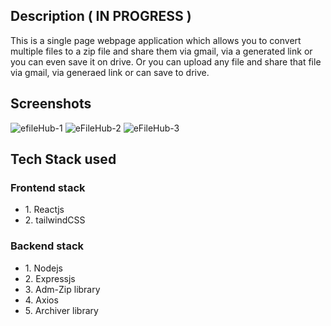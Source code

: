## Description ( IN PROGRESS ) 
This is a single page webpage application which allows you to convert multiple files to a zip file and share them via gmail, via a generated link or you can 
even save it on drive. Or you can upload any file and share that file via gmail, via generaed link or can save to drive.

## Screenshots 
![efileHub-1](https://user-images.githubusercontent.com/76089814/172340198-78461aba-805e-48c9-86b2-327ca96111c8.png)
![eFileHub-2](https://user-images.githubusercontent.com/76089814/172340211-2f89c154-958f-4004-9547-7ccf42da1482.png)
![eFileHub-3](https://user-images.githubusercontent.com/76089814/172340218-37764828-4491-4aa7-861f-b261e2f16eb2.png)


## Tech Stack used 
### Frontend stack 
  <ul>
  <li>1. Reactjs</li> 
  <li>2. tailwindCSS </li>
  </ul>
  
### Backend stack 
  <ul>
  <li>1. Nodejs</li>
  <li>2. Expressjs</li>
  <li>3. Adm-Zip library</zip>
  <li>4. Axios</li>
  <li>5. Archiver library</li>
</ul>

